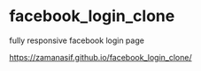 # facebook_login_clone
fully responsive facebook login page

 https://zamanasif.github.io/facebook_login_clone/
